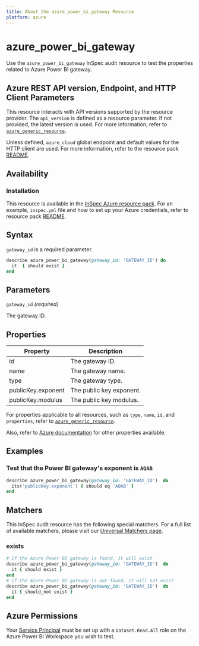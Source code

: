 ```yaml
---
title: About the azure_power_bi_gateway Resource
platform: azure
---
```


# azure_power_bi_gateway

Use the `azure_power_bi_gateway` InSpec audit resource to test the properties related to Azure Power BI gateway.

## Azure REST API version, Endpoint, and HTTP Client Parameters

This resource interacts with API versions supported by the resource provider. The `api_version` is defined as a resource parameter.
If not provided, the latest version is used. For more information, refer to [`azure_generic_resource`](azure_generic_resource.md).

Unless defined, `azure_cloud` global endpoint and default values for the HTTP client are used. For more information, refer to the resource pack [README](../../README.md).

## Availability

### Installation

This resource is available in the [InSpec Azure resource pack](https://github.com/inspec/inspec-azure). For an example, `inspec.yml` file and how to set up your Azure credentials, refer to resource pack [README](../../README.md#Service-Principal).

## Syntax

`gateway_id` is a required parameter.

```ruby
describe azure_power_bi_gateway(gateway_id: 'GATEWAY_ID') do
  it  { should exist }
end
```

## Parameters

`gateway_id` _(required)_

The gateway ID.

## Properties

| Property                            | Description                                                      |
|-------------------------------------|------------------------------------------------------------------|
| id                                  | The gateway ID.                                                  |
| name                                | The gateway name.                                                |
| type                                | The gateway type.                                                |
| publicKey.exponent                  | The public key exponent.                                         |
| publicKey.modulus                   | The public key modulus.                                          |

For properties applicable to all resources, such as `type`, `name`, `id`, and `properties`, refer to [`azure_generic_resource`](azure_generic_resource.md#properties).

Also, refer to [Azure documentation](https://docs.microsoft.com/en-us/rest/api/power-bi/gateways/get-gateway) for other properties available.

## Examples

### Test that the Power BI gateway's exponent is `AQAB`

```ruby
describe azure_power_bi_gateway(gateway_id: 'GATEWAY_ID')  do
  its('publicKey.exponent') { should eq 'AQAB' }
end
```

## Matchers

This InSpec audit resource has the following special matchers. For a full list of available matchers, please visit our [Universal Matchers page](/inspec/matchers/).

### exists

```ruby
# If the Azure Power BI gateway is found, it will exist
describe azure_power_bi_gateway(gateway_id: 'GATEWAY_ID')  do
  it { should exist }
end
# if the Azure Power BI gateway is not found, it will not exist
describe azure_power_bi_gateway(gateway_id: 'GATEWAY_ID')  do
  it { should_not exist }
end
```

## Azure Permissions

Your [Service Principal](https://docs.microsoft.com/en-us/azure/azure-resource-manager/resource-group-create-service-principal-portal) must be set up with a `Dataset.Read.All` role on the Azure Power BI Workspace you wish to test.
